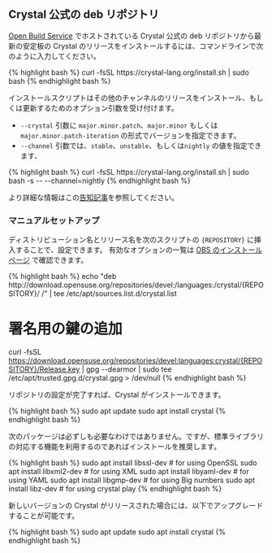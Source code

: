 ## Crystal 公式の deb リポジトリ

[Open Build Service](https://build.opensuse.org) でホストされている Crystal 公式の deb リポジトリから最新の安定板の Crystal のリリースをインストールするには、コマンドラインで次のように入力してください。

<div class="code_section">
{% highlight bash %}
curl -fsSL https://crystal-lang.org/install.sh | sudo bash
{% endhighlight bash %}
</div>

インストールスクリプトはその他のチャンネルのリリースをインストール、もしくは更新するためのオプション引数を受け付けます。

- `--crystal` 引数に `major.minor.patch`、`major.minor` もしくは `major.minor.patch-iteration` の形式でバージョンを指定できます。
- `--channel` 引数では、`stable`、`unstable`、もしくは`nightly` の値を指定できます、

<div class="code_section">
{% highlight bash %}
curl -fsSL https://crystal-lang.org/install.sh | sudo bash -s -- --channel=nightly
{% endhighlight bash %}
</div>

より詳細な情報はこの[告知記事](/2021/04/30/new-apt-and-rpm-repositories.html)を参照してください。

### マニュアルセットアップ

ディストリビューション名とリリース名を次のスクリプトの `{REPOSITORY}` に挿入することで、設定できます。
有効なオプションの一覧は [OBS のインストールページ](https://software.opensuse.org/download.html?project=devel%3Alanguages%3Acrystal&package=crystal) で確認できます。

<div class="code_section">
{% highlight bash %}
echo "deb http://download.opensuse.org/repositories/devel:/languages:/crystal/{REPOSITORY}/ /" | tee /etc/apt/sources.list.d/crystal.list

# 署名用の鍵の追加
curl -fsSL https://download.opensuse.org/repositories/devel:languages:crystal/{REPOSITORY}/Release.key | gpg --dearmor | sudo tee /etc/apt/trusted.gpg.d/crystal.gpg > /dev/null
{% endhighlight bash %}
</div>

リポジトリの設定が完了すれば、Crystal がインストールできます。

<div class="code_section">{% highlight bash %}
sudo apt update
sudo apt install crystal
{% endhighlight bash %}</div>

次のパッケージは必ずしも必要なわけではありません。ですが、標準ライブラリの対応する機能を利用するのであればインストールを推奨します。

<div class="code_section">{% highlight bash %}
sudo apt install libssl-dev      # for using OpenSSL
sudo apt install libxml2-dev     # for using XML
sudo apt install libyaml-dev     # for using YAML
sudo apt install libgmp-dev      # for using Big numbers
sudo apt install libz-dev        # for using crystal play
{% endhighlight bash %}</div>

新しいバージョンの Crystal がリリースされた場合には、以下でアップグレードすることが可能です。

<div class="code_section">
{% highlight bash %}
sudo apt update
sudo apt install crystal
{% endhighlight bash %}
</div>
